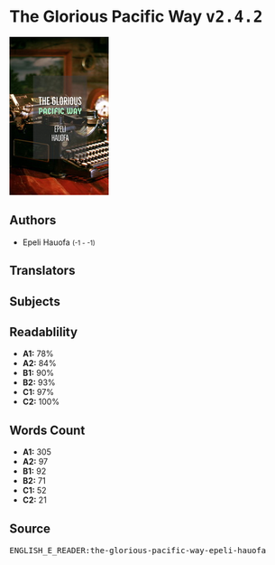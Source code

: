 # The Glorious Pacific Way <kbd>v2.4.2</kbd>

![](./cover.medium.jpg "")

## Authors


 - Epeli Hauofa <small>(-1 - -1)</small>

## Translators



## Subjects



## Readablility


 - **A1:** 78%
 - **A2:** 84%
 - **B1:** 90%
 - **B2:** 93%
 - **C1:** 97%
 - **C2:** 100%

## Words Count


 - **A1:** 305
 - **A2:** 97
 - **B1:** 92
 - **B2:** 71
 - **C1:** 52
 - **C2:** 21

## Source


<kbd>ENGLISH_E_READER:the-glorious-pacific-way-epeli-hauofa</kbd>
